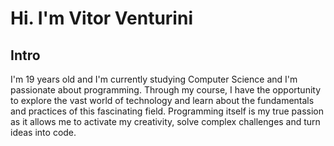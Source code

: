 # Hi. I'm Vitor Venturini

## Intro

I'm 19 years old and I'm currently studying Computer Science and I'm passionate about programming. Through my course, I have the opportunity to explore the vast world of technology and learn about the fundamentals and practices of this fascinating field. Programming itself is my true passion as it allows me to activate my creativity, solve complex challenges and turn ideas into code.
